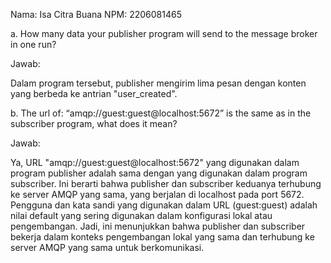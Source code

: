 Nama: Isa Citra Buana
NPM: 2206081465

a. How many data your publisher program will send to the message broker in one run?

Jawab:

Dalam program tersebut, publisher mengirim lima pesan dengan konten yang berbeda ke antrian "user_created".

b. The url of: “amqp://guest:guest@localhost:5672” is the same as in the subscriber program, what does it mean?

Jawab:

Ya, URL "amqp://guest:guest@localhost:5672" yang digunakan dalam program publisher adalah sama dengan yang digunakan dalam program subscriber. Ini berarti bahwa publisher dan subscriber keduanya terhubung ke server AMQP yang sama, yang berjalan di localhost pada port 5672. Pengguna dan kata sandi yang digunakan dalam URL (guest:guest) adalah nilai default yang sering digunakan dalam konfigurasi lokal atau pengembangan. Jadi, ini menunjukkan bahwa publisher dan subscriber bekerja dalam konteks pengembangan lokal yang sama dan terhubung ke server AMQP yang sama untuk berkomunikasi.
